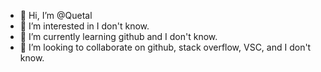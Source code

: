 - 👋 Hi, I’m @Quetal
- 👀 I’m interested in I don't know.
- 🌱 I’m currently learning github and I don't know.
- 💞️ I’m looking to collaborate on github, stack overflow, VSC, and I don't know.

